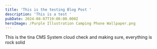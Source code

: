 ```yaml
---
title: 'This is the testing Blog Post '
description: 'This is a test '
pubDate: 2024-08-07T19:00:00.000Z
heroImage: /Purple Illustration Camping Phone Wallpaper.png
---
```


This is the tina CMS System cloud check and making sure, everything is rock solid
